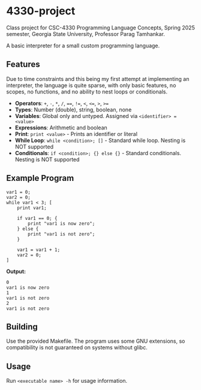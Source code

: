 # 4330-project
Class project for CSC-4330 Programming Language Concepts, Spring 2025 semester,
Georgia State University, Professor Parag Tamhankar.

A basic interpreter for a small custom programming language.

## Features
Due to time constraints and this being my first attempt at implementing an
interpreter, the language is quite sparse, with only basic features, no scopes,
no functions, and no ability to nest loops or conditionals.

- **Operators**: `+`, `-`, `*`, `/`, `==`, `!=`, `<`, `<=`, `>`, `>=`
- **Types**: Number (double), string, boolean, none
- **Variables**: Global only and untyped. Assigned via `<identifier> = <value>`
- **Expressions**: Arithmetic and boolean
- **Print**: `print <value>` - Prints an identifier or literal
- **While Loop**: `while <condition>; []` - Standard while loop. Nesting is NOT supported
- **Conditionals**: `if <condition>; {} else {}` - Standard conditionals. Nesting is NOT supported

## Example Program
```plaintext
var1 = 0;
var2 = 0;
while var1 < 3; [
    print var1;

    if var1 == 0; {
        print "var1 is now zero";
    } else {
        print "var1 is not zero";
    }

    var1 = var1 + 1;
    var2 = 0;
]
```
**Output:**
```plaintext
0
var1 is now zero
1
var1 is not zero
2
var1 is not zero
```

## Building
Use the provided Makefile. The program uses some GNU extensions, so compatibility is not guaranteed on systems without glibc.

## Usage
Run ```<executable name> -h``` for usage information.
